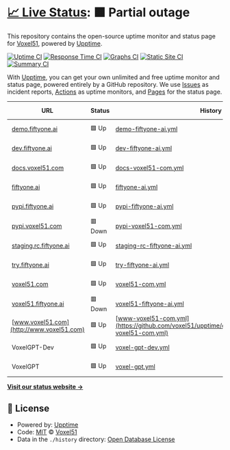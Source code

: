 # [📈 Live Status](https://upptime.voxel51.com): <!--live status--> **🟧 Partial outage**

This repository contains the open-source uptime monitor and status page for [Voxel51](https://voxel51.com), powered by [Upptime](https://github.com/upptime/upptime).

[![Uptime CI](https://github.com/voxel51/upptime/workflows/Uptime%20CI/badge.svg)](https://github.com/voxel51/upptime/actions?query=workflow%3A%22Uptime+CI%22)
[![Response Time CI](https://github.com/voxel51/upptime/workflows/Response%20Time%20CI/badge.svg)](https://github.com/voxel51/upptime/actions?query=workflow%3A%22Response+Time+CI%22)
[![Graphs CI](https://github.com/voxel51/upptime/workflows/Graphs%20CI/badge.svg)](https://github.com/voxel51/upptime/actions?query=workflow%3A%22Graphs+CI%22)
[![Static Site CI](https://github.com/voxel51/upptime/workflows/Static%20Site%20CI/badge.svg)](https://github.com/voxel51/upptime/actions?query=workflow%3A%22Static+Site+CI%22)
[![Summary CI](https://github.com/voxel51/upptime/workflows/Summary%20CI/badge.svg)](https://github.com/voxel51/upptime/actions?query=workflow%3A%22Summary+CI%22)

With [Upptime](https://upptime.js.org), you can get your own unlimited and free uptime monitor and status page, powered entirely by a GitHub repository. We use [Issues](https://github.com/voxel51/upptime/issues) as incident reports, [Actions](https://github.com/voxel51/upptime/actions) as uptime monitors, and [Pages](https://upptime.voxel51.com) for the status page.

<!--start: status pages-->
<!-- This summary is generated by Upptime (https://github.com/upptime/upptime) -->
<!-- Do not edit this manually, your changes will be overwritten -->
<!-- prettier-ignore -->
| URL | Status | History | Response Time | Uptime |
| --- | ------ | ------- | ------------- | ------ |
| <img alt="" src="https://icons.duckduckgo.com/ip3/demo.fiftyone.ai.ico" height="13"> [demo.fiftyone.ai](https://demo.fiftyone.ai/api/hello) | 🟩 Up | [demo-fiftyone-ai.yml](https://github.com/voxel51/upptime/commits/HEAD/history/demo-fiftyone-ai.yml) | <details><summary><img alt="Response time graph" src="./graphs/demo-fiftyone-ai/response-time-week.png" height="20"> 286ms</summary><br><a href="https://upptime.voxel51.com/history/demo-fiftyone-ai"><img alt="Response time 285" src="https://img.shields.io/endpoint?url=https%3A%2F%2Fraw.githubusercontent.com%2Fvoxel51%2Fupptime%2FHEAD%2Fapi%2Fdemo-fiftyone-ai%2Fresponse-time.json"></a><br><a href="https://upptime.voxel51.com/history/demo-fiftyone-ai"><img alt="24-hour response time 98" src="https://img.shields.io/endpoint?url=https%3A%2F%2Fraw.githubusercontent.com%2Fvoxel51%2Fupptime%2FHEAD%2Fapi%2Fdemo-fiftyone-ai%2Fresponse-time-day.json"></a><br><a href="https://upptime.voxel51.com/history/demo-fiftyone-ai"><img alt="7-day response time 286" src="https://img.shields.io/endpoint?url=https%3A%2F%2Fraw.githubusercontent.com%2Fvoxel51%2Fupptime%2FHEAD%2Fapi%2Fdemo-fiftyone-ai%2Fresponse-time-week.json"></a><br><a href="https://upptime.voxel51.com/history/demo-fiftyone-ai"><img alt="30-day response time 255" src="https://img.shields.io/endpoint?url=https%3A%2F%2Fraw.githubusercontent.com%2Fvoxel51%2Fupptime%2FHEAD%2Fapi%2Fdemo-fiftyone-ai%2Fresponse-time-month.json"></a><br><a href="https://upptime.voxel51.com/history/demo-fiftyone-ai"><img alt="1-year response time 303" src="https://img.shields.io/endpoint?url=https%3A%2F%2Fraw.githubusercontent.com%2Fvoxel51%2Fupptime%2FHEAD%2Fapi%2Fdemo-fiftyone-ai%2Fresponse-time-year.json"></a></details> | <details><summary><a href="https://upptime.voxel51.com/history/demo-fiftyone-ai">100.00%</a></summary><a href="https://upptime.voxel51.com/history/demo-fiftyone-ai"><img alt="All-time uptime 99.65%" src="https://img.shields.io/endpoint?url=https%3A%2F%2Fraw.githubusercontent.com%2Fvoxel51%2Fupptime%2FHEAD%2Fapi%2Fdemo-fiftyone-ai%2Fuptime.json"></a><br><a href="https://upptime.voxel51.com/history/demo-fiftyone-ai"><img alt="24-hour uptime 100.00%" src="https://img.shields.io/endpoint?url=https%3A%2F%2Fraw.githubusercontent.com%2Fvoxel51%2Fupptime%2FHEAD%2Fapi%2Fdemo-fiftyone-ai%2Fuptime-day.json"></a><br><a href="https://upptime.voxel51.com/history/demo-fiftyone-ai"><img alt="7-day uptime 100.00%" src="https://img.shields.io/endpoint?url=https%3A%2F%2Fraw.githubusercontent.com%2Fvoxel51%2Fupptime%2FHEAD%2Fapi%2Fdemo-fiftyone-ai%2Fuptime-week.json"></a><br><a href="https://upptime.voxel51.com/history/demo-fiftyone-ai"><img alt="30-day uptime 100.00%" src="https://img.shields.io/endpoint?url=https%3A%2F%2Fraw.githubusercontent.com%2Fvoxel51%2Fupptime%2FHEAD%2Fapi%2Fdemo-fiftyone-ai%2Fuptime-month.json"></a><br><a href="https://upptime.voxel51.com/history/demo-fiftyone-ai"><img alt="1-year uptime 99.97%" src="https://img.shields.io/endpoint?url=https%3A%2F%2Fraw.githubusercontent.com%2Fvoxel51%2Fupptime%2FHEAD%2Fapi%2Fdemo-fiftyone-ai%2Fuptime-year.json"></a></details>
| <img alt="" src="https://icons.duckduckgo.com/ip3/dev.fiftyone.ai.ico" height="13"> [dev.fiftyone.ai](https://dev.fiftyone.ai/api/hello) | 🟩 Up | [dev-fiftyone-ai.yml](https://github.com/voxel51/upptime/commits/HEAD/history/dev-fiftyone-ai.yml) | <details><summary><img alt="Response time graph" src="./graphs/dev-fiftyone-ai/response-time-week.png" height="20"> 280ms</summary><br><a href="https://upptime.voxel51.com/history/dev-fiftyone-ai"><img alt="Response time 239" src="https://img.shields.io/endpoint?url=https%3A%2F%2Fraw.githubusercontent.com%2Fvoxel51%2Fupptime%2FHEAD%2Fapi%2Fdev-fiftyone-ai%2Fresponse-time.json"></a><br><a href="https://upptime.voxel51.com/history/dev-fiftyone-ai"><img alt="24-hour response time 257" src="https://img.shields.io/endpoint?url=https%3A%2F%2Fraw.githubusercontent.com%2Fvoxel51%2Fupptime%2FHEAD%2Fapi%2Fdev-fiftyone-ai%2Fresponse-time-day.json"></a><br><a href="https://upptime.voxel51.com/history/dev-fiftyone-ai"><img alt="7-day response time 280" src="https://img.shields.io/endpoint?url=https%3A%2F%2Fraw.githubusercontent.com%2Fvoxel51%2Fupptime%2FHEAD%2Fapi%2Fdev-fiftyone-ai%2Fresponse-time-week.json"></a><br><a href="https://upptime.voxel51.com/history/dev-fiftyone-ai"><img alt="30-day response time 245" src="https://img.shields.io/endpoint?url=https%3A%2F%2Fraw.githubusercontent.com%2Fvoxel51%2Fupptime%2FHEAD%2Fapi%2Fdev-fiftyone-ai%2Fresponse-time-month.json"></a><br><a href="https://upptime.voxel51.com/history/dev-fiftyone-ai"><img alt="1-year response time 251" src="https://img.shields.io/endpoint?url=https%3A%2F%2Fraw.githubusercontent.com%2Fvoxel51%2Fupptime%2FHEAD%2Fapi%2Fdev-fiftyone-ai%2Fresponse-time-year.json"></a></details> | <details><summary><a href="https://upptime.voxel51.com/history/dev-fiftyone-ai">100.00%</a></summary><a href="https://upptime.voxel51.com/history/dev-fiftyone-ai"><img alt="All-time uptime 99.99%" src="https://img.shields.io/endpoint?url=https%3A%2F%2Fraw.githubusercontent.com%2Fvoxel51%2Fupptime%2FHEAD%2Fapi%2Fdev-fiftyone-ai%2Fuptime.json"></a><br><a href="https://upptime.voxel51.com/history/dev-fiftyone-ai"><img alt="24-hour uptime 100.00%" src="https://img.shields.io/endpoint?url=https%3A%2F%2Fraw.githubusercontent.com%2Fvoxel51%2Fupptime%2FHEAD%2Fapi%2Fdev-fiftyone-ai%2Fuptime-day.json"></a><br><a href="https://upptime.voxel51.com/history/dev-fiftyone-ai"><img alt="7-day uptime 100.00%" src="https://img.shields.io/endpoint?url=https%3A%2F%2Fraw.githubusercontent.com%2Fvoxel51%2Fupptime%2FHEAD%2Fapi%2Fdev-fiftyone-ai%2Fuptime-week.json"></a><br><a href="https://upptime.voxel51.com/history/dev-fiftyone-ai"><img alt="30-day uptime 100.00%" src="https://img.shields.io/endpoint?url=https%3A%2F%2Fraw.githubusercontent.com%2Fvoxel51%2Fupptime%2FHEAD%2Fapi%2Fdev-fiftyone-ai%2Fuptime-month.json"></a><br><a href="https://upptime.voxel51.com/history/dev-fiftyone-ai"><img alt="1-year uptime 99.99%" src="https://img.shields.io/endpoint?url=https%3A%2F%2Fraw.githubusercontent.com%2Fvoxel51%2Fupptime%2FHEAD%2Fapi%2Fdev-fiftyone-ai%2Fuptime-year.json"></a></details>
| <img alt="" src="https://icons.duckduckgo.com/ip3/docs.voxel51.com.ico" height="13"> [docs.voxel51.com](https://docs.voxel51.com) | 🟩 Up | [docs-voxel51-com.yml](https://github.com/voxel51/upptime/commits/HEAD/history/docs-voxel51-com.yml) | <details><summary><img alt="Response time graph" src="./graphs/docs-voxel51-com/response-time-week.png" height="20"> 171ms</summary><br><a href="https://upptime.voxel51.com/history/docs-voxel51-com"><img alt="Response time 147" src="https://img.shields.io/endpoint?url=https%3A%2F%2Fraw.githubusercontent.com%2Fvoxel51%2Fupptime%2FHEAD%2Fapi%2Fdocs-voxel51-com%2Fresponse-time.json"></a><br><a href="https://upptime.voxel51.com/history/docs-voxel51-com"><img alt="24-hour response time 186" src="https://img.shields.io/endpoint?url=https%3A%2F%2Fraw.githubusercontent.com%2Fvoxel51%2Fupptime%2FHEAD%2Fapi%2Fdocs-voxel51-com%2Fresponse-time-day.json"></a><br><a href="https://upptime.voxel51.com/history/docs-voxel51-com"><img alt="7-day response time 171" src="https://img.shields.io/endpoint?url=https%3A%2F%2Fraw.githubusercontent.com%2Fvoxel51%2Fupptime%2FHEAD%2Fapi%2Fdocs-voxel51-com%2Fresponse-time-week.json"></a><br><a href="https://upptime.voxel51.com/history/docs-voxel51-com"><img alt="30-day response time 161" src="https://img.shields.io/endpoint?url=https%3A%2F%2Fraw.githubusercontent.com%2Fvoxel51%2Fupptime%2FHEAD%2Fapi%2Fdocs-voxel51-com%2Fresponse-time-month.json"></a><br><a href="https://upptime.voxel51.com/history/docs-voxel51-com"><img alt="1-year response time 158" src="https://img.shields.io/endpoint?url=https%3A%2F%2Fraw.githubusercontent.com%2Fvoxel51%2Fupptime%2FHEAD%2Fapi%2Fdocs-voxel51-com%2Fresponse-time-year.json"></a></details> | <details><summary><a href="https://upptime.voxel51.com/history/docs-voxel51-com">100.00%</a></summary><a href="https://upptime.voxel51.com/history/docs-voxel51-com"><img alt="All-time uptime 100.00%" src="https://img.shields.io/endpoint?url=https%3A%2F%2Fraw.githubusercontent.com%2Fvoxel51%2Fupptime%2FHEAD%2Fapi%2Fdocs-voxel51-com%2Fuptime.json"></a><br><a href="https://upptime.voxel51.com/history/docs-voxel51-com"><img alt="24-hour uptime 100.00%" src="https://img.shields.io/endpoint?url=https%3A%2F%2Fraw.githubusercontent.com%2Fvoxel51%2Fupptime%2FHEAD%2Fapi%2Fdocs-voxel51-com%2Fuptime-day.json"></a><br><a href="https://upptime.voxel51.com/history/docs-voxel51-com"><img alt="7-day uptime 100.00%" src="https://img.shields.io/endpoint?url=https%3A%2F%2Fraw.githubusercontent.com%2Fvoxel51%2Fupptime%2FHEAD%2Fapi%2Fdocs-voxel51-com%2Fuptime-week.json"></a><br><a href="https://upptime.voxel51.com/history/docs-voxel51-com"><img alt="30-day uptime 100.00%" src="https://img.shields.io/endpoint?url=https%3A%2F%2Fraw.githubusercontent.com%2Fvoxel51%2Fupptime%2FHEAD%2Fapi%2Fdocs-voxel51-com%2Fuptime-month.json"></a><br><a href="https://upptime.voxel51.com/history/docs-voxel51-com"><img alt="1-year uptime 100.00%" src="https://img.shields.io/endpoint?url=https%3A%2F%2Fraw.githubusercontent.com%2Fvoxel51%2Fupptime%2FHEAD%2Fapi%2Fdocs-voxel51-com%2Fuptime-year.json"></a></details>
| <img alt="" src="https://icons.duckduckgo.com/ip3/fiftyone.ai.ico" height="13"> [fiftyone.ai](https://fiftyone.ai) | 🟩 Up | [fiftyone-ai.yml](https://github.com/voxel51/upptime/commits/HEAD/history/fiftyone-ai.yml) | <details><summary><img alt="Response time graph" src="./graphs/fiftyone-ai/response-time-week.png" height="20"> 189ms</summary><br><a href="https://upptime.voxel51.com/history/fiftyone-ai"><img alt="Response time 166" src="https://img.shields.io/endpoint?url=https%3A%2F%2Fraw.githubusercontent.com%2Fvoxel51%2Fupptime%2FHEAD%2Fapi%2Ffiftyone-ai%2Fresponse-time.json"></a><br><a href="https://upptime.voxel51.com/history/fiftyone-ai"><img alt="24-hour response time 269" src="https://img.shields.io/endpoint?url=https%3A%2F%2Fraw.githubusercontent.com%2Fvoxel51%2Fupptime%2FHEAD%2Fapi%2Ffiftyone-ai%2Fresponse-time-day.json"></a><br><a href="https://upptime.voxel51.com/history/fiftyone-ai"><img alt="7-day response time 189" src="https://img.shields.io/endpoint?url=https%3A%2F%2Fraw.githubusercontent.com%2Fvoxel51%2Fupptime%2FHEAD%2Fapi%2Ffiftyone-ai%2Fresponse-time-week.json"></a><br><a href="https://upptime.voxel51.com/history/fiftyone-ai"><img alt="30-day response time 175" src="https://img.shields.io/endpoint?url=https%3A%2F%2Fraw.githubusercontent.com%2Fvoxel51%2Fupptime%2FHEAD%2Fapi%2Ffiftyone-ai%2Fresponse-time-month.json"></a><br><a href="https://upptime.voxel51.com/history/fiftyone-ai"><img alt="1-year response time 171" src="https://img.shields.io/endpoint?url=https%3A%2F%2Fraw.githubusercontent.com%2Fvoxel51%2Fupptime%2FHEAD%2Fapi%2Ffiftyone-ai%2Fresponse-time-year.json"></a></details> | <details><summary><a href="https://upptime.voxel51.com/history/fiftyone-ai">100.00%</a></summary><a href="https://upptime.voxel51.com/history/fiftyone-ai"><img alt="All-time uptime 99.69%" src="https://img.shields.io/endpoint?url=https%3A%2F%2Fraw.githubusercontent.com%2Fvoxel51%2Fupptime%2FHEAD%2Fapi%2Ffiftyone-ai%2Fuptime.json"></a><br><a href="https://upptime.voxel51.com/history/fiftyone-ai"><img alt="24-hour uptime 100.00%" src="https://img.shields.io/endpoint?url=https%3A%2F%2Fraw.githubusercontent.com%2Fvoxel51%2Fupptime%2FHEAD%2Fapi%2Ffiftyone-ai%2Fuptime-day.json"></a><br><a href="https://upptime.voxel51.com/history/fiftyone-ai"><img alt="7-day uptime 100.00%" src="https://img.shields.io/endpoint?url=https%3A%2F%2Fraw.githubusercontent.com%2Fvoxel51%2Fupptime%2FHEAD%2Fapi%2Ffiftyone-ai%2Fuptime-week.json"></a><br><a href="https://upptime.voxel51.com/history/fiftyone-ai"><img alt="30-day uptime 100.00%" src="https://img.shields.io/endpoint?url=https%3A%2F%2Fraw.githubusercontent.com%2Fvoxel51%2Fupptime%2FHEAD%2Fapi%2Ffiftyone-ai%2Fuptime-month.json"></a><br><a href="https://upptime.voxel51.com/history/fiftyone-ai"><img alt="1-year uptime 99.83%" src="https://img.shields.io/endpoint?url=https%3A%2F%2Fraw.githubusercontent.com%2Fvoxel51%2Fupptime%2FHEAD%2Fapi%2Ffiftyone-ai%2Fuptime-year.json"></a></details>
| <img alt="" src="https://icons.duckduckgo.com/ip3/pypi.fiftyone.ai.ico" height="13"> [pypi.fiftyone.ai](https://pypi.fiftyone.ai) | 🟩 Up | [pypi-fiftyone-ai.yml](https://github.com/voxel51/upptime/commits/HEAD/history/pypi-fiftyone-ai.yml) | <details><summary><img alt="Response time graph" src="./graphs/pypi-fiftyone-ai/response-time-week.png" height="20"> 178ms</summary><br><a href="https://upptime.voxel51.com/history/pypi-fiftyone-ai"><img alt="Response time 248" src="https://img.shields.io/endpoint?url=https%3A%2F%2Fraw.githubusercontent.com%2Fvoxel51%2Fupptime%2FHEAD%2Fapi%2Fpypi-fiftyone-ai%2Fresponse-time.json"></a><br><a href="https://upptime.voxel51.com/history/pypi-fiftyone-ai"><img alt="24-hour response time 142" src="https://img.shields.io/endpoint?url=https%3A%2F%2Fraw.githubusercontent.com%2Fvoxel51%2Fupptime%2FHEAD%2Fapi%2Fpypi-fiftyone-ai%2Fresponse-time-day.json"></a><br><a href="https://upptime.voxel51.com/history/pypi-fiftyone-ai"><img alt="7-day response time 178" src="https://img.shields.io/endpoint?url=https%3A%2F%2Fraw.githubusercontent.com%2Fvoxel51%2Fupptime%2FHEAD%2Fapi%2Fpypi-fiftyone-ai%2Fresponse-time-week.json"></a><br><a href="https://upptime.voxel51.com/history/pypi-fiftyone-ai"><img alt="30-day response time 183" src="https://img.shields.io/endpoint?url=https%3A%2F%2Fraw.githubusercontent.com%2Fvoxel51%2Fupptime%2FHEAD%2Fapi%2Fpypi-fiftyone-ai%2Fresponse-time-month.json"></a><br><a href="https://upptime.voxel51.com/history/pypi-fiftyone-ai"><img alt="1-year response time 252" src="https://img.shields.io/endpoint?url=https%3A%2F%2Fraw.githubusercontent.com%2Fvoxel51%2Fupptime%2FHEAD%2Fapi%2Fpypi-fiftyone-ai%2Fresponse-time-year.json"></a></details> | <details><summary><a href="https://upptime.voxel51.com/history/pypi-fiftyone-ai">100.00%</a></summary><a href="https://upptime.voxel51.com/history/pypi-fiftyone-ai"><img alt="All-time uptime 99.99%" src="https://img.shields.io/endpoint?url=https%3A%2F%2Fraw.githubusercontent.com%2Fvoxel51%2Fupptime%2FHEAD%2Fapi%2Fpypi-fiftyone-ai%2Fuptime.json"></a><br><a href="https://upptime.voxel51.com/history/pypi-fiftyone-ai"><img alt="24-hour uptime 100.00%" src="https://img.shields.io/endpoint?url=https%3A%2F%2Fraw.githubusercontent.com%2Fvoxel51%2Fupptime%2FHEAD%2Fapi%2Fpypi-fiftyone-ai%2Fuptime-day.json"></a><br><a href="https://upptime.voxel51.com/history/pypi-fiftyone-ai"><img alt="7-day uptime 100.00%" src="https://img.shields.io/endpoint?url=https%3A%2F%2Fraw.githubusercontent.com%2Fvoxel51%2Fupptime%2FHEAD%2Fapi%2Fpypi-fiftyone-ai%2Fuptime-week.json"></a><br><a href="https://upptime.voxel51.com/history/pypi-fiftyone-ai"><img alt="30-day uptime 100.00%" src="https://img.shields.io/endpoint?url=https%3A%2F%2Fraw.githubusercontent.com%2Fvoxel51%2Fupptime%2FHEAD%2Fapi%2Fpypi-fiftyone-ai%2Fuptime-month.json"></a><br><a href="https://upptime.voxel51.com/history/pypi-fiftyone-ai"><img alt="1-year uptime 99.98%" src="https://img.shields.io/endpoint?url=https%3A%2F%2Fraw.githubusercontent.com%2Fvoxel51%2Fupptime%2FHEAD%2Fapi%2Fpypi-fiftyone-ai%2Fuptime-year.json"></a></details>
| <img alt="" src="https://icons.duckduckgo.com/ip3/pypi.voxel51.com.ico" height="13"> [pypi.voxel51.com](https://pypi.voxel51.com) | 🟥 Down | [pypi-voxel51-com.yml](https://github.com/voxel51/upptime/commits/HEAD/history/pypi-voxel51-com.yml) | <details><summary><img alt="Response time graph" src="./graphs/pypi-voxel51-com/response-time-week.png" height="20"> 0ms</summary><br><a href="https://upptime.voxel51.com/history/pypi-voxel51-com"><img alt="Response time 209" src="https://img.shields.io/endpoint?url=https%3A%2F%2Fraw.githubusercontent.com%2Fvoxel51%2Fupptime%2FHEAD%2Fapi%2Fpypi-voxel51-com%2Fresponse-time.json"></a><br><a href="https://upptime.voxel51.com/history/pypi-voxel51-com"><img alt="24-hour response time 0" src="https://img.shields.io/endpoint?url=https%3A%2F%2Fraw.githubusercontent.com%2Fvoxel51%2Fupptime%2FHEAD%2Fapi%2Fpypi-voxel51-com%2Fresponse-time-day.json"></a><br><a href="https://upptime.voxel51.com/history/pypi-voxel51-com"><img alt="7-day response time 0" src="https://img.shields.io/endpoint?url=https%3A%2F%2Fraw.githubusercontent.com%2Fvoxel51%2Fupptime%2FHEAD%2Fapi%2Fpypi-voxel51-com%2Fresponse-time-week.json"></a><br><a href="https://upptime.voxel51.com/history/pypi-voxel51-com"><img alt="30-day response time 0" src="https://img.shields.io/endpoint?url=https%3A%2F%2Fraw.githubusercontent.com%2Fvoxel51%2Fupptime%2FHEAD%2Fapi%2Fpypi-voxel51-com%2Fresponse-time-month.json"></a><br><a href="https://upptime.voxel51.com/history/pypi-voxel51-com"><img alt="1-year response time 219" src="https://img.shields.io/endpoint?url=https%3A%2F%2Fraw.githubusercontent.com%2Fvoxel51%2Fupptime%2FHEAD%2Fapi%2Fpypi-voxel51-com%2Fresponse-time-year.json"></a></details> | <details><summary><a href="https://upptime.voxel51.com/history/pypi-voxel51-com">0.00%</a></summary><a href="https://upptime.voxel51.com/history/pypi-voxel51-com"><img alt="All-time uptime 81.88%" src="https://img.shields.io/endpoint?url=https%3A%2F%2Fraw.githubusercontent.com%2Fvoxel51%2Fupptime%2FHEAD%2Fapi%2Fpypi-voxel51-com%2Fuptime.json"></a><br><a href="https://upptime.voxel51.com/history/pypi-voxel51-com"><img alt="24-hour uptime 0.00%" src="https://img.shields.io/endpoint?url=https%3A%2F%2Fraw.githubusercontent.com%2Fvoxel51%2Fupptime%2FHEAD%2Fapi%2Fpypi-voxel51-com%2Fuptime-day.json"></a><br><a href="https://upptime.voxel51.com/history/pypi-voxel51-com"><img alt="7-day uptime 0.00%" src="https://img.shields.io/endpoint?url=https%3A%2F%2Fraw.githubusercontent.com%2Fvoxel51%2Fupptime%2FHEAD%2Fapi%2Fpypi-voxel51-com%2Fuptime-week.json"></a><br><a href="https://upptime.voxel51.com/history/pypi-voxel51-com"><img alt="30-day uptime 1.38%" src="https://img.shields.io/endpoint?url=https%3A%2F%2Fraw.githubusercontent.com%2Fvoxel51%2Fupptime%2FHEAD%2Fapi%2Fpypi-voxel51-com%2Fuptime-month.json"></a><br><a href="https://upptime.voxel51.com/history/pypi-voxel51-com"><img alt="1-year uptime 49.31%" src="https://img.shields.io/endpoint?url=https%3A%2F%2Fraw.githubusercontent.com%2Fvoxel51%2Fupptime%2FHEAD%2Fapi%2Fpypi-voxel51-com%2Fuptime-year.json"></a></details>
| <img alt="" src="https://icons.duckduckgo.com/ip3/staging.rc.fiftyone.ai.ico" height="13"> [staging.rc.fiftyone.ai](https://staging.rc.fiftyone.ai/api/hello) | 🟩 Up | [staging-rc-fiftyone-ai.yml](https://github.com/voxel51/upptime/commits/HEAD/history/staging-rc-fiftyone-ai.yml) | <details><summary><img alt="Response time graph" src="./graphs/staging-rc-fiftyone-ai/response-time-week.png" height="20"> 244ms</summary><br><a href="https://upptime.voxel51.com/history/staging-rc-fiftyone-ai"><img alt="Response time 280" src="https://img.shields.io/endpoint?url=https%3A%2F%2Fraw.githubusercontent.com%2Fvoxel51%2Fupptime%2FHEAD%2Fapi%2Fstaging-rc-fiftyone-ai%2Fresponse-time.json"></a><br><a href="https://upptime.voxel51.com/history/staging-rc-fiftyone-ai"><img alt="24-hour response time 191" src="https://img.shields.io/endpoint?url=https%3A%2F%2Fraw.githubusercontent.com%2Fvoxel51%2Fupptime%2FHEAD%2Fapi%2Fstaging-rc-fiftyone-ai%2Fresponse-time-day.json"></a><br><a href="https://upptime.voxel51.com/history/staging-rc-fiftyone-ai"><img alt="7-day response time 244" src="https://img.shields.io/endpoint?url=https%3A%2F%2Fraw.githubusercontent.com%2Fvoxel51%2Fupptime%2FHEAD%2Fapi%2Fstaging-rc-fiftyone-ai%2Fresponse-time-week.json"></a><br><a href="https://upptime.voxel51.com/history/staging-rc-fiftyone-ai"><img alt="30-day response time 227" src="https://img.shields.io/endpoint?url=https%3A%2F%2Fraw.githubusercontent.com%2Fvoxel51%2Fupptime%2FHEAD%2Fapi%2Fstaging-rc-fiftyone-ai%2Fresponse-time-month.json"></a><br><a href="https://upptime.voxel51.com/history/staging-rc-fiftyone-ai"><img alt="1-year response time 280" src="https://img.shields.io/endpoint?url=https%3A%2F%2Fraw.githubusercontent.com%2Fvoxel51%2Fupptime%2FHEAD%2Fapi%2Fstaging-rc-fiftyone-ai%2Fresponse-time-year.json"></a></details> | <details><summary><a href="https://upptime.voxel51.com/history/staging-rc-fiftyone-ai">100.00%</a></summary><a href="https://upptime.voxel51.com/history/staging-rc-fiftyone-ai"><img alt="All-time uptime 99.99%" src="https://img.shields.io/endpoint?url=https%3A%2F%2Fraw.githubusercontent.com%2Fvoxel51%2Fupptime%2FHEAD%2Fapi%2Fstaging-rc-fiftyone-ai%2Fuptime.json"></a><br><a href="https://upptime.voxel51.com/history/staging-rc-fiftyone-ai"><img alt="24-hour uptime 100.00%" src="https://img.shields.io/endpoint?url=https%3A%2F%2Fraw.githubusercontent.com%2Fvoxel51%2Fupptime%2FHEAD%2Fapi%2Fstaging-rc-fiftyone-ai%2Fuptime-day.json"></a><br><a href="https://upptime.voxel51.com/history/staging-rc-fiftyone-ai"><img alt="7-day uptime 100.00%" src="https://img.shields.io/endpoint?url=https%3A%2F%2Fraw.githubusercontent.com%2Fvoxel51%2Fupptime%2FHEAD%2Fapi%2Fstaging-rc-fiftyone-ai%2Fuptime-week.json"></a><br><a href="https://upptime.voxel51.com/history/staging-rc-fiftyone-ai"><img alt="30-day uptime 100.00%" src="https://img.shields.io/endpoint?url=https%3A%2F%2Fraw.githubusercontent.com%2Fvoxel51%2Fupptime%2FHEAD%2Fapi%2Fstaging-rc-fiftyone-ai%2Fuptime-month.json"></a><br><a href="https://upptime.voxel51.com/history/staging-rc-fiftyone-ai"><img alt="1-year uptime 99.99%" src="https://img.shields.io/endpoint?url=https%3A%2F%2Fraw.githubusercontent.com%2Fvoxel51%2Fupptime%2FHEAD%2Fapi%2Fstaging-rc-fiftyone-ai%2Fuptime-year.json"></a></details>
| <img alt="" src="https://icons.duckduckgo.com/ip3/try.fiftyone.ai.ico" height="13"> [try.fiftyone.ai](https://try.fiftyone.ai/api/hello) | 🟩 Up | [try-fiftyone-ai.yml](https://github.com/voxel51/upptime/commits/HEAD/history/try-fiftyone-ai.yml) | <details><summary><img alt="Response time graph" src="./graphs/try-fiftyone-ai/response-time-week.png" height="20"> 237ms</summary><br><a href="https://upptime.voxel51.com/history/try-fiftyone-ai"><img alt="Response time 218" src="https://img.shields.io/endpoint?url=https%3A%2F%2Fraw.githubusercontent.com%2Fvoxel51%2Fupptime%2FHEAD%2Fapi%2Ftry-fiftyone-ai%2Fresponse-time.json"></a><br><a href="https://upptime.voxel51.com/history/try-fiftyone-ai"><img alt="24-hour response time 102" src="https://img.shields.io/endpoint?url=https%3A%2F%2Fraw.githubusercontent.com%2Fvoxel51%2Fupptime%2FHEAD%2Fapi%2Ftry-fiftyone-ai%2Fresponse-time-day.json"></a><br><a href="https://upptime.voxel51.com/history/try-fiftyone-ai"><img alt="7-day response time 237" src="https://img.shields.io/endpoint?url=https%3A%2F%2Fraw.githubusercontent.com%2Fvoxel51%2Fupptime%2FHEAD%2Fapi%2Ftry-fiftyone-ai%2Fresponse-time-week.json"></a><br><a href="https://upptime.voxel51.com/history/try-fiftyone-ai"><img alt="30-day response time 227" src="https://img.shields.io/endpoint?url=https%3A%2F%2Fraw.githubusercontent.com%2Fvoxel51%2Fupptime%2FHEAD%2Fapi%2Ftry-fiftyone-ai%2Fresponse-time-month.json"></a><br><a href="https://upptime.voxel51.com/history/try-fiftyone-ai"><img alt="1-year response time 216" src="https://img.shields.io/endpoint?url=https%3A%2F%2Fraw.githubusercontent.com%2Fvoxel51%2Fupptime%2FHEAD%2Fapi%2Ftry-fiftyone-ai%2Fresponse-time-year.json"></a></details> | <details><summary><a href="https://upptime.voxel51.com/history/try-fiftyone-ai">100.00%</a></summary><a href="https://upptime.voxel51.com/history/try-fiftyone-ai"><img alt="All-time uptime 99.99%" src="https://img.shields.io/endpoint?url=https%3A%2F%2Fraw.githubusercontent.com%2Fvoxel51%2Fupptime%2FHEAD%2Fapi%2Ftry-fiftyone-ai%2Fuptime.json"></a><br><a href="https://upptime.voxel51.com/history/try-fiftyone-ai"><img alt="24-hour uptime 100.00%" src="https://img.shields.io/endpoint?url=https%3A%2F%2Fraw.githubusercontent.com%2Fvoxel51%2Fupptime%2FHEAD%2Fapi%2Ftry-fiftyone-ai%2Fuptime-day.json"></a><br><a href="https://upptime.voxel51.com/history/try-fiftyone-ai"><img alt="7-day uptime 100.00%" src="https://img.shields.io/endpoint?url=https%3A%2F%2Fraw.githubusercontent.com%2Fvoxel51%2Fupptime%2FHEAD%2Fapi%2Ftry-fiftyone-ai%2Fuptime-week.json"></a><br><a href="https://upptime.voxel51.com/history/try-fiftyone-ai"><img alt="30-day uptime 100.00%" src="https://img.shields.io/endpoint?url=https%3A%2F%2Fraw.githubusercontent.com%2Fvoxel51%2Fupptime%2FHEAD%2Fapi%2Ftry-fiftyone-ai%2Fuptime-month.json"></a><br><a href="https://upptime.voxel51.com/history/try-fiftyone-ai"><img alt="1-year uptime 99.99%" src="https://img.shields.io/endpoint?url=https%3A%2F%2Fraw.githubusercontent.com%2Fvoxel51%2Fupptime%2FHEAD%2Fapi%2Ftry-fiftyone-ai%2Fuptime-year.json"></a></details>
| <img alt="" src="https://icons.duckduckgo.com/ip3/voxel51.com.ico" height="13"> [voxel51.com](https://voxel51.com) | 🟩 Up | [voxel51-com.yml](https://github.com/voxel51/upptime/commits/HEAD/history/voxel51-com.yml) | <details><summary><img alt="Response time graph" src="./graphs/voxel51-com/response-time-week.png" height="20"> 334ms</summary><br><a href="https://upptime.voxel51.com/history/voxel51-com"><img alt="Response time 306" src="https://img.shields.io/endpoint?url=https%3A%2F%2Fraw.githubusercontent.com%2Fvoxel51%2Fupptime%2FHEAD%2Fapi%2Fvoxel51-com%2Fresponse-time.json"></a><br><a href="https://upptime.voxel51.com/history/voxel51-com"><img alt="24-hour response time 220" src="https://img.shields.io/endpoint?url=https%3A%2F%2Fraw.githubusercontent.com%2Fvoxel51%2Fupptime%2FHEAD%2Fapi%2Fvoxel51-com%2Fresponse-time-day.json"></a><br><a href="https://upptime.voxel51.com/history/voxel51-com"><img alt="7-day response time 334" src="https://img.shields.io/endpoint?url=https%3A%2F%2Fraw.githubusercontent.com%2Fvoxel51%2Fupptime%2FHEAD%2Fapi%2Fvoxel51-com%2Fresponse-time-week.json"></a><br><a href="https://upptime.voxel51.com/history/voxel51-com"><img alt="30-day response time 315" src="https://img.shields.io/endpoint?url=https%3A%2F%2Fraw.githubusercontent.com%2Fvoxel51%2Fupptime%2FHEAD%2Fapi%2Fvoxel51-com%2Fresponse-time-month.json"></a><br><a href="https://upptime.voxel51.com/history/voxel51-com"><img alt="1-year response time 303" src="https://img.shields.io/endpoint?url=https%3A%2F%2Fraw.githubusercontent.com%2Fvoxel51%2Fupptime%2FHEAD%2Fapi%2Fvoxel51-com%2Fresponse-time-year.json"></a></details> | <details><summary><a href="https://upptime.voxel51.com/history/voxel51-com">100.00%</a></summary><a href="https://upptime.voxel51.com/history/voxel51-com"><img alt="All-time uptime 100.00%" src="https://img.shields.io/endpoint?url=https%3A%2F%2Fraw.githubusercontent.com%2Fvoxel51%2Fupptime%2FHEAD%2Fapi%2Fvoxel51-com%2Fuptime.json"></a><br><a href="https://upptime.voxel51.com/history/voxel51-com"><img alt="24-hour uptime 100.00%" src="https://img.shields.io/endpoint?url=https%3A%2F%2Fraw.githubusercontent.com%2Fvoxel51%2Fupptime%2FHEAD%2Fapi%2Fvoxel51-com%2Fuptime-day.json"></a><br><a href="https://upptime.voxel51.com/history/voxel51-com"><img alt="7-day uptime 100.00%" src="https://img.shields.io/endpoint?url=https%3A%2F%2Fraw.githubusercontent.com%2Fvoxel51%2Fupptime%2FHEAD%2Fapi%2Fvoxel51-com%2Fuptime-week.json"></a><br><a href="https://upptime.voxel51.com/history/voxel51-com"><img alt="30-day uptime 100.00%" src="https://img.shields.io/endpoint?url=https%3A%2F%2Fraw.githubusercontent.com%2Fvoxel51%2Fupptime%2FHEAD%2Fapi%2Fvoxel51-com%2Fuptime-month.json"></a><br><a href="https://upptime.voxel51.com/history/voxel51-com"><img alt="1-year uptime 100.00%" src="https://img.shields.io/endpoint?url=https%3A%2F%2Fraw.githubusercontent.com%2Fvoxel51%2Fupptime%2FHEAD%2Fapi%2Fvoxel51-com%2Fuptime-year.json"></a></details>
| <img alt="" src="https://icons.duckduckgo.com/ip3/voxel51.fiftyone.ai.ico" height="13"> [voxel51.fiftyone.ai](https://voxel51.fiftyone.ai) | 🟥 Down | [voxel51-fiftyone-ai.yml](https://github.com/voxel51/upptime/commits/HEAD/history/voxel51-fiftyone-ai.yml) | <details><summary><img alt="Response time graph" src="./graphs/voxel51-fiftyone-ai/response-time-week.png" height="20"> 0ms</summary><br><a href="https://upptime.voxel51.com/history/voxel51-fiftyone-ai"><img alt="Response time 259" src="https://img.shields.io/endpoint?url=https%3A%2F%2Fraw.githubusercontent.com%2Fvoxel51%2Fupptime%2FHEAD%2Fapi%2Fvoxel51-fiftyone-ai%2Fresponse-time.json"></a><br><a href="https://upptime.voxel51.com/history/voxel51-fiftyone-ai"><img alt="24-hour response time 0" src="https://img.shields.io/endpoint?url=https%3A%2F%2Fraw.githubusercontent.com%2Fvoxel51%2Fupptime%2FHEAD%2Fapi%2Fvoxel51-fiftyone-ai%2Fresponse-time-day.json"></a><br><a href="https://upptime.voxel51.com/history/voxel51-fiftyone-ai"><img alt="7-day response time 0" src="https://img.shields.io/endpoint?url=https%3A%2F%2Fraw.githubusercontent.com%2Fvoxel51%2Fupptime%2FHEAD%2Fapi%2Fvoxel51-fiftyone-ai%2Fresponse-time-week.json"></a><br><a href="https://upptime.voxel51.com/history/voxel51-fiftyone-ai"><img alt="30-day response time 0" src="https://img.shields.io/endpoint?url=https%3A%2F%2Fraw.githubusercontent.com%2Fvoxel51%2Fupptime%2FHEAD%2Fapi%2Fvoxel51-fiftyone-ai%2Fresponse-time-month.json"></a><br><a href="https://upptime.voxel51.com/history/voxel51-fiftyone-ai"><img alt="1-year response time 277" src="https://img.shields.io/endpoint?url=https%3A%2F%2Fraw.githubusercontent.com%2Fvoxel51%2Fupptime%2FHEAD%2Fapi%2Fvoxel51-fiftyone-ai%2Fresponse-time-year.json"></a></details> | <details><summary><a href="https://upptime.voxel51.com/history/voxel51-fiftyone-ai">0.00%</a></summary><a href="https://upptime.voxel51.com/history/voxel51-fiftyone-ai"><img alt="All-time uptime 83.95%" src="https://img.shields.io/endpoint?url=https%3A%2F%2Fraw.githubusercontent.com%2Fvoxel51%2Fupptime%2FHEAD%2Fapi%2Fvoxel51-fiftyone-ai%2Fuptime.json"></a><br><a href="https://upptime.voxel51.com/history/voxel51-fiftyone-ai"><img alt="24-hour uptime 0.00%" src="https://img.shields.io/endpoint?url=https%3A%2F%2Fraw.githubusercontent.com%2Fvoxel51%2Fupptime%2FHEAD%2Fapi%2Fvoxel51-fiftyone-ai%2Fuptime-day.json"></a><br><a href="https://upptime.voxel51.com/history/voxel51-fiftyone-ai"><img alt="7-day uptime 0.00%" src="https://img.shields.io/endpoint?url=https%3A%2F%2Fraw.githubusercontent.com%2Fvoxel51%2Fupptime%2FHEAD%2Fapi%2Fvoxel51-fiftyone-ai%2Fuptime-week.json"></a><br><a href="https://upptime.voxel51.com/history/voxel51-fiftyone-ai"><img alt="30-day uptime 1.38%" src="https://img.shields.io/endpoint?url=https%3A%2F%2Fraw.githubusercontent.com%2Fvoxel51%2Fupptime%2FHEAD%2Fapi%2Fvoxel51-fiftyone-ai%2Fuptime-month.json"></a><br><a href="https://upptime.voxel51.com/history/voxel51-fiftyone-ai"><img alt="1-year uptime 55.97%" src="https://img.shields.io/endpoint?url=https%3A%2F%2Fraw.githubusercontent.com%2Fvoxel51%2Fupptime%2FHEAD%2Fapi%2Fvoxel51-fiftyone-ai%2Fuptime-year.json"></a></details>
| <img alt="" src="https://icons.duckduckgo.com/ip3/www.voxel51.com.ico" height="13"> [www.voxel51.com](http://www.voxel51.com) | 🟩 Up | [www-voxel51-com.yml](https://github.com/voxel51/upptime/commits/HEAD/history/www-voxel51-com.yml) | <details><summary><img alt="Response time graph" src="./graphs/www-voxel51-com/response-time-week.png" height="20"> 596ms</summary><br><a href="https://upptime.voxel51.com/history/www-voxel51-com"><img alt="Response time 593" src="https://img.shields.io/endpoint?url=https%3A%2F%2Fraw.githubusercontent.com%2Fvoxel51%2Fupptime%2FHEAD%2Fapi%2Fwww-voxel51-com%2Fresponse-time.json"></a><br><a href="https://upptime.voxel51.com/history/www-voxel51-com"><img alt="24-hour response time 368" src="https://img.shields.io/endpoint?url=https%3A%2F%2Fraw.githubusercontent.com%2Fvoxel51%2Fupptime%2FHEAD%2Fapi%2Fwww-voxel51-com%2Fresponse-time-day.json"></a><br><a href="https://upptime.voxel51.com/history/www-voxel51-com"><img alt="7-day response time 596" src="https://img.shields.io/endpoint?url=https%3A%2F%2Fraw.githubusercontent.com%2Fvoxel51%2Fupptime%2FHEAD%2Fapi%2Fwww-voxel51-com%2Fresponse-time-week.json"></a><br><a href="https://upptime.voxel51.com/history/www-voxel51-com"><img alt="30-day response time 539" src="https://img.shields.io/endpoint?url=https%3A%2F%2Fraw.githubusercontent.com%2Fvoxel51%2Fupptime%2FHEAD%2Fapi%2Fwww-voxel51-com%2Fresponse-time-month.json"></a><br><a href="https://upptime.voxel51.com/history/www-voxel51-com"><img alt="1-year response time 522" src="https://img.shields.io/endpoint?url=https%3A%2F%2Fraw.githubusercontent.com%2Fvoxel51%2Fupptime%2FHEAD%2Fapi%2Fwww-voxel51-com%2Fresponse-time-year.json"></a></details> | <details><summary><a href="https://upptime.voxel51.com/history/www-voxel51-com">100.00%</a></summary><a href="https://upptime.voxel51.com/history/www-voxel51-com"><img alt="All-time uptime 100.00%" src="https://img.shields.io/endpoint?url=https%3A%2F%2Fraw.githubusercontent.com%2Fvoxel51%2Fupptime%2FHEAD%2Fapi%2Fwww-voxel51-com%2Fuptime.json"></a><br><a href="https://upptime.voxel51.com/history/www-voxel51-com"><img alt="24-hour uptime 100.00%" src="https://img.shields.io/endpoint?url=https%3A%2F%2Fraw.githubusercontent.com%2Fvoxel51%2Fupptime%2FHEAD%2Fapi%2Fwww-voxel51-com%2Fuptime-day.json"></a><br><a href="https://upptime.voxel51.com/history/www-voxel51-com"><img alt="7-day uptime 100.00%" src="https://img.shields.io/endpoint?url=https%3A%2F%2Fraw.githubusercontent.com%2Fvoxel51%2Fupptime%2FHEAD%2Fapi%2Fwww-voxel51-com%2Fuptime-week.json"></a><br><a href="https://upptime.voxel51.com/history/www-voxel51-com"><img alt="30-day uptime 100.00%" src="https://img.shields.io/endpoint?url=https%3A%2F%2Fraw.githubusercontent.com%2Fvoxel51%2Fupptime%2FHEAD%2Fapi%2Fwww-voxel51-com%2Fuptime-month.json"></a><br><a href="https://upptime.voxel51.com/history/www-voxel51-com"><img alt="1-year uptime 100.00%" src="https://img.shields.io/endpoint?url=https%3A%2F%2Fraw.githubusercontent.com%2Fvoxel51%2Fupptime%2FHEAD%2Fapi%2Fwww-voxel51-com%2Fuptime-year.json"></a></details>
| <img alt="" src="https://icons.duckduckgo.com/ip3/null.ico" height="13"> VoxelGPT-Dev | 🟩 Up | [voxel-gpt-dev.yml](https://github.com/voxel51/upptime/commits/HEAD/history/voxel-gpt-dev.yml) | <details><summary><img alt="Response time graph" src="./graphs/voxel-gpt-dev/response-time-week.png" height="20"> 203ms</summary><br><a href="https://upptime.voxel51.com/history/voxel-gpt-dev"><img alt="Response time 222" src="https://img.shields.io/endpoint?url=https%3A%2F%2Fraw.githubusercontent.com%2Fvoxel51%2Fupptime%2FHEAD%2Fapi%2Fvoxel-gpt-dev%2Fresponse-time.json"></a><br><a href="https://upptime.voxel51.com/history/voxel-gpt-dev"><img alt="24-hour response time 233" src="https://img.shields.io/endpoint?url=https%3A%2F%2Fraw.githubusercontent.com%2Fvoxel51%2Fupptime%2FHEAD%2Fapi%2Fvoxel-gpt-dev%2Fresponse-time-day.json"></a><br><a href="https://upptime.voxel51.com/history/voxel-gpt-dev"><img alt="7-day response time 203" src="https://img.shields.io/endpoint?url=https%3A%2F%2Fraw.githubusercontent.com%2Fvoxel51%2Fupptime%2FHEAD%2Fapi%2Fvoxel-gpt-dev%2Fresponse-time-week.json"></a><br><a href="https://upptime.voxel51.com/history/voxel-gpt-dev"><img alt="30-day response time 207" src="https://img.shields.io/endpoint?url=https%3A%2F%2Fraw.githubusercontent.com%2Fvoxel51%2Fupptime%2FHEAD%2Fapi%2Fvoxel-gpt-dev%2Fresponse-time-month.json"></a><br><a href="https://upptime.voxel51.com/history/voxel-gpt-dev"><img alt="1-year response time 222" src="https://img.shields.io/endpoint?url=https%3A%2F%2Fraw.githubusercontent.com%2Fvoxel51%2Fupptime%2FHEAD%2Fapi%2Fvoxel-gpt-dev%2Fresponse-time-year.json"></a></details> | <details><summary><a href="https://upptime.voxel51.com/history/voxel-gpt-dev">100.00%</a></summary><a href="https://upptime.voxel51.com/history/voxel-gpt-dev"><img alt="All-time uptime 100.00%" src="https://img.shields.io/endpoint?url=https%3A%2F%2Fraw.githubusercontent.com%2Fvoxel51%2Fupptime%2FHEAD%2Fapi%2Fvoxel-gpt-dev%2Fuptime.json"></a><br><a href="https://upptime.voxel51.com/history/voxel-gpt-dev"><img alt="24-hour uptime 100.00%" src="https://img.shields.io/endpoint?url=https%3A%2F%2Fraw.githubusercontent.com%2Fvoxel51%2Fupptime%2FHEAD%2Fapi%2Fvoxel-gpt-dev%2Fuptime-day.json"></a><br><a href="https://upptime.voxel51.com/history/voxel-gpt-dev"><img alt="7-day uptime 100.00%" src="https://img.shields.io/endpoint?url=https%3A%2F%2Fraw.githubusercontent.com%2Fvoxel51%2Fupptime%2FHEAD%2Fapi%2Fvoxel-gpt-dev%2Fuptime-week.json"></a><br><a href="https://upptime.voxel51.com/history/voxel-gpt-dev"><img alt="30-day uptime 100.00%" src="https://img.shields.io/endpoint?url=https%3A%2F%2Fraw.githubusercontent.com%2Fvoxel51%2Fupptime%2FHEAD%2Fapi%2Fvoxel-gpt-dev%2Fuptime-month.json"></a><br><a href="https://upptime.voxel51.com/history/voxel-gpt-dev"><img alt="1-year uptime 100.00%" src="https://img.shields.io/endpoint?url=https%3A%2F%2Fraw.githubusercontent.com%2Fvoxel51%2Fupptime%2FHEAD%2Fapi%2Fvoxel-gpt-dev%2Fuptime-year.json"></a></details>
| <img alt="" src="https://icons.duckduckgo.com/ip3/null.ico" height="13"> VoxelGPT | 🟩 Up | [voxel-gpt.yml](https://github.com/voxel51/upptime/commits/HEAD/history/voxel-gpt.yml) | <details><summary><img alt="Response time graph" src="./graphs/voxel-gpt/response-time-week.png" height="20"> 150ms</summary><br><a href="https://upptime.voxel51.com/history/voxel-gpt"><img alt="Response time 156" src="https://img.shields.io/endpoint?url=https%3A%2F%2Fraw.githubusercontent.com%2Fvoxel51%2Fupptime%2FHEAD%2Fapi%2Fvoxel-gpt%2Fresponse-time.json"></a><br><a href="https://upptime.voxel51.com/history/voxel-gpt"><img alt="24-hour response time 140" src="https://img.shields.io/endpoint?url=https%3A%2F%2Fraw.githubusercontent.com%2Fvoxel51%2Fupptime%2FHEAD%2Fapi%2Fvoxel-gpt%2Fresponse-time-day.json"></a><br><a href="https://upptime.voxel51.com/history/voxel-gpt"><img alt="7-day response time 150" src="https://img.shields.io/endpoint?url=https%3A%2F%2Fraw.githubusercontent.com%2Fvoxel51%2Fupptime%2FHEAD%2Fapi%2Fvoxel-gpt%2Fresponse-time-week.json"></a><br><a href="https://upptime.voxel51.com/history/voxel-gpt"><img alt="30-day response time 172" src="https://img.shields.io/endpoint?url=https%3A%2F%2Fraw.githubusercontent.com%2Fvoxel51%2Fupptime%2FHEAD%2Fapi%2Fvoxel-gpt%2Fresponse-time-month.json"></a><br><a href="https://upptime.voxel51.com/history/voxel-gpt"><img alt="1-year response time 156" src="https://img.shields.io/endpoint?url=https%3A%2F%2Fraw.githubusercontent.com%2Fvoxel51%2Fupptime%2FHEAD%2Fapi%2Fvoxel-gpt%2Fresponse-time-year.json"></a></details> | <details><summary><a href="https://upptime.voxel51.com/history/voxel-gpt">100.00%</a></summary><a href="https://upptime.voxel51.com/history/voxel-gpt"><img alt="All-time uptime 100.00%" src="https://img.shields.io/endpoint?url=https%3A%2F%2Fraw.githubusercontent.com%2Fvoxel51%2Fupptime%2FHEAD%2Fapi%2Fvoxel-gpt%2Fuptime.json"></a><br><a href="https://upptime.voxel51.com/history/voxel-gpt"><img alt="24-hour uptime 100.00%" src="https://img.shields.io/endpoint?url=https%3A%2F%2Fraw.githubusercontent.com%2Fvoxel51%2Fupptime%2FHEAD%2Fapi%2Fvoxel-gpt%2Fuptime-day.json"></a><br><a href="https://upptime.voxel51.com/history/voxel-gpt"><img alt="7-day uptime 100.00%" src="https://img.shields.io/endpoint?url=https%3A%2F%2Fraw.githubusercontent.com%2Fvoxel51%2Fupptime%2FHEAD%2Fapi%2Fvoxel-gpt%2Fuptime-week.json"></a><br><a href="https://upptime.voxel51.com/history/voxel-gpt"><img alt="30-day uptime 100.00%" src="https://img.shields.io/endpoint?url=https%3A%2F%2Fraw.githubusercontent.com%2Fvoxel51%2Fupptime%2FHEAD%2Fapi%2Fvoxel-gpt%2Fuptime-month.json"></a><br><a href="https://upptime.voxel51.com/history/voxel-gpt"><img alt="1-year uptime 100.00%" src="https://img.shields.io/endpoint?url=https%3A%2F%2Fraw.githubusercontent.com%2Fvoxel51%2Fupptime%2FHEAD%2Fapi%2Fvoxel-gpt%2Fuptime-year.json"></a></details>

<!--end: status pages-->

[**Visit our status website →**](https://upptime.voxel51.com)

## 📄 License

- Powered by: [Upptime](https://github.com/upptime/upptime)
- Code: [MIT](./LICENSE) © [Voxel51](https://voxel51.com)
- Data in the `./history` directory: [Open Database License](https://opendatacommons.org/licenses/odbl/1-0/)
